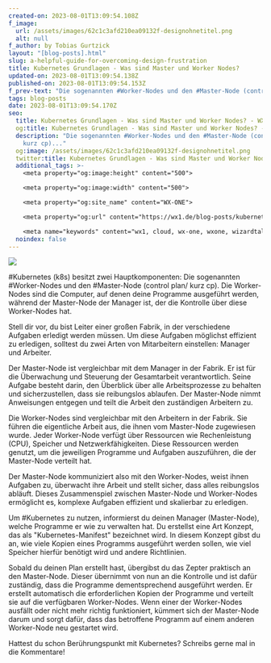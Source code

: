 ```yaml
---
created-on: 2023-08-01T13:09:54.108Z
f_image:
  url: /assets/images/62c1c3afd210ea09132f-designohnetitel.png
  alt: null
f_author: by Tobias Gurtzick
layout: "[blog-posts].html"
slug: a-helpful-guide-for-overcoming-design-frustration
title: Kubernetes Grundlagen - Was sind Master und Worker Nodes?
updated-on: 2023-08-01T13:09:54.138Z
published-on: 2023-08-01T13:09:54.153Z
f_prev-text: "Die sogenannten #Worker-Nodes und den #Master-Node (control plan/ kurz cp)..."
tags: blog-posts
date: 2023-08-01T13:09:54.170Z
seo:
  title: Kubernetes Grundlagen - Was sind Master und Worker Nodes? - WX-ONE
  og:title: Kubernetes Grundlagen - Was sind Master und Worker Nodes? - WX-ONE
  description: "Die sogenannten #Worker-Nodes und den #Master-Node (control plan/
    kurz cp)..."
  og:image: /assets/images/62c1c3afd210ea09132f-designohnetitel.png
  twitter:title: Kubernetes Grundlagen - Was sind Master und Worker Nodes? - WX-ONE
  additional_tags: >-
    <meta property="og:image:height" content="500">

    <meta property="og:image:width" content="500">

    <meta property="og:site_name" content="WX-ONE">

    <meta property="og:url" content="https://wx1.de/blog-posts/kubernetes-grundlagen-was-sind-master-und-worker-nodes/">

    <meta name="keywords" content="wx1, cloud, wx-one, wxone, wizardtales, iaas, saas, paas, kubernetes, infrastructure, datacenter, csp">
  noindex: false
---
```

![](/assets/images/62c1c3afd210ea09132f-designohnetitel.png)



\#Kubernetes (k8s) besitzt zwei Hauptkomponenten: Die sogenannten #Worker-Nodes und den #Master-Node (control plan/ kurz cp). Die Worker-Nodes sind die Computer, auf denen deine Programme ausgeführt werden, während der Master-Node der Manager ist, der die Kontrolle über diese Worker-Nodes hat.

Stell dir vor, du bist Leiter einer großen Fabrik, in der verschiedene Aufgaben erledigt werden müssen. Um diese Aufgaben möglichst effizient zu erledigen, solltest du zwei Arten von Mitarbeitern einstellen: Manager und Arbeiter.

Der Master-Node ist vergleichbar mit dem Manager in der Fabrik. Er ist für die Überwachung und Steuerung der Gesamtarbeit verantwortlich. Seine Aufgabe besteht darin, den Überblick über alle Arbeitsprozesse zu behalten und sicherzustellen, dass sie reibungslos ablaufen. Der Master-Node nimmt Anweisungen entgegen und teilt die Arbeit den zuständigen Arbeitern zu.

Die Worker-Nodes sind vergleichbar mit den Arbeitern in der Fabrik. Sie führen die eigentliche Arbeit aus, die ihnen vom Master-Node zugewiesen wurde. Jeder Worker-Node verfügt über Ressourcen wie Rechenleistung (CPU), Speicher und Netzwerkfähigkeiten. Diese Ressourcen werden genutzt, um die jeweiligen Programme und Aufgaben auszuführen, die der Master-Node verteilt hat.

Der Master-Node kommuniziert also mit den Worker-Nodes, weist ihnen Aufgaben zu, überwacht ihre Arbeit und stellt sicher, dass alles reibungslos abläuft. Dieses Zusammenspiel zwischen Master-Node und Worker-Nodes ermöglicht es, komplexe Aufgaben effizient und skalierbar zu erledigen.

Um #Kubernetes zu nutzen, informierst du deinen Manager (Master-Node), welche Programme er wie zu verwalten hat. Du erstellst eine Art Konzept, das als "Kubernetes-Manifest" bezeichnet wird. In diesem Konzept gibst du an, wie viele Kopien eines Programms ausgeführt werden sollen, wie viel Speicher hierfür benötigt wird und andere Richtlinien.

Sobald du deinen Plan erstellt hast, übergibst du das Zepter praktisch an den Master-Node. Dieser übernimmt von nun an die Kontrolle und ist dafür zuständig, dass die Programme dementsprechend ausgeführt werden. Er erstellt automatisch die erforderlichen Kopien der Programme und verteilt sie auf die verfügbaren Worker-Nodes. Wenn einer der Worker-Nodes ausfällt oder nicht mehr richtig funktioniert, kümmert sich der Master-Node darum und sorgt dafür, dass das betroffene Programm auf einem anderen Worker-Node neu gestartet wird.

Hattest du schon Berührungspunkt mit Kubernetes? Schreibs gerne mal in die Kommentare!